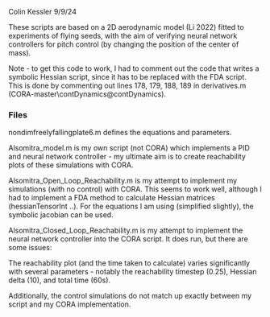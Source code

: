 Colin Kessler 9/9/24


These scripts are based on a 2D aerodynamic model (Li 2022) fitted to experiments of flying seeds, with the aim of verifying neural network controllers for pitch control (by changing the position of the center of mass). 

Note - to get this code to work, I had to comment out the code that writes a symbolic Hessian script, since it has to be replaced with the FDA script. This is done by commenting out lines 178, 179, 188, 189 in derivatives.m (CORA-master\contDynamics\@contDynamics).

### Files 

nondimfreelyfallingplate6.m defines the equations and parameters.

Alsomitra_model.m is my own script (not CORA) which implements a PID and neural network controller - my ultimate aim is to create reachability plots of these simulations with CORA.

Alsomitra_Open_Loop_Reachability.m is my attempt to implement my simulations (with no control) with CORA. This seems to work well, although I had to implement a FDA method to calculate Hessian matrices (hessianTensorInt ..). For the equations I am using (simplified slightly), the symbolic jacobian can be used.

Alsomitra_Closed_Loop_Reachability.m is my attempt to implement the neural network controller into the CORA script. It does run, but there are some issues:

The reachability plot (and the time taken to calculate) varies significantly with several parameters - notably the reachability timestep (0.25), Hessian delta (10), and total time (60s).

Additionally, the control simulations do not match up exactly between my script and my CORA implementation. 
